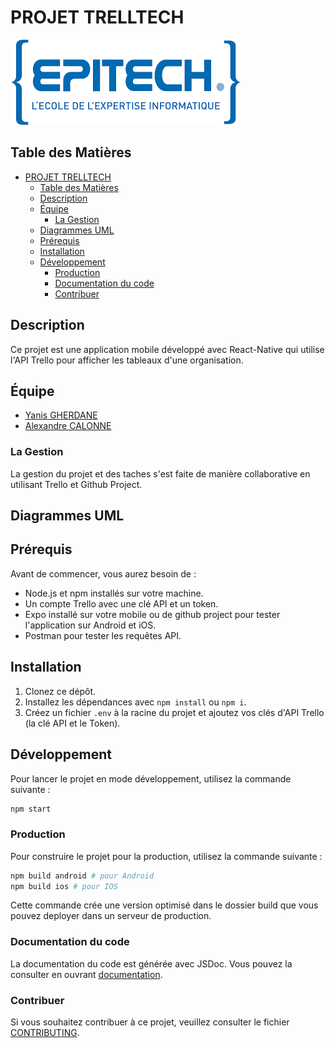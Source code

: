 # PROJET TRELLTECH 

![Epitech Technology](Images/logoEpitech.png "Logo EPITECH")

## Table des Matières
- [PROJET TRELLTECH](#projet-trelltech)
  - [Table des Matières](#table-des-matières)
  - [Description](#description)
  - [Équipe](#équipe)
    - [La Gestion](#la-gestion)
  - [Diagrammes UML](#diagrammes-uml)
  - [Prérequis](#prérequis)
  - [Installation](#installation)
  - [Développement](#développement)
    - [Production](#production)
    - [Documentation du code](#documentation-du-code)
    - [Contribuer](#contribuer)

## Description

Ce projet est une application mobile développé avec React-Native qui utilise l'API Trello pour afficher les tableaux d'une organisation.

## Équipe

- [Yanis GHERDANE](https://github.com/Yanis23-26)
- [Alexandre CALONNE](https://github.com/alexandre95calonne)

### La Gestion
La gestion du projet et des taches s'est faite de manière collaborative en utilisant Trello et Github Project.

## Diagrammes UML

## Prérequis

Avant de commencer, vous aurez besoin de :

- Node.js et npm installés sur votre machine.
- Un compte Trello avec une clé API et un token.
- Expo installé sur votre mobile ou de github project pour tester l'application sur Android et iOS.
- Postman pour tester les requêtes API.

## Installation

1. Clonez ce dépôt.
2. Installez les dépendances avec `npm install` ou `npm i`.
3. Créez un fichier `.env` à la racine du projet et ajoutez vos clés d'API Trello (la clé API et le Token).

## Développement

Pour lancer le projet en mode développement, utilisez la commande suivante :

```bash
npm start
```

### Production 

Pour construire le projet pour la production, utilisez la commande suivante : 
```bash
npm build android # pour Android
npm build ios # pour IOS
```
Cette commande crée une version optimisé dans le dossier build que vous pouvez deployer dans un serveur de production.

### Documentation du code

La documentation du code est générée avec JSDoc. Vous pouvez la consulter en ouvrant [documentation]().

### Contribuer

Si vous souhaitez contribuer à ce projet, veuillez consulter le fichier [CONTRIBUTING](CONTRIBUTING.md).